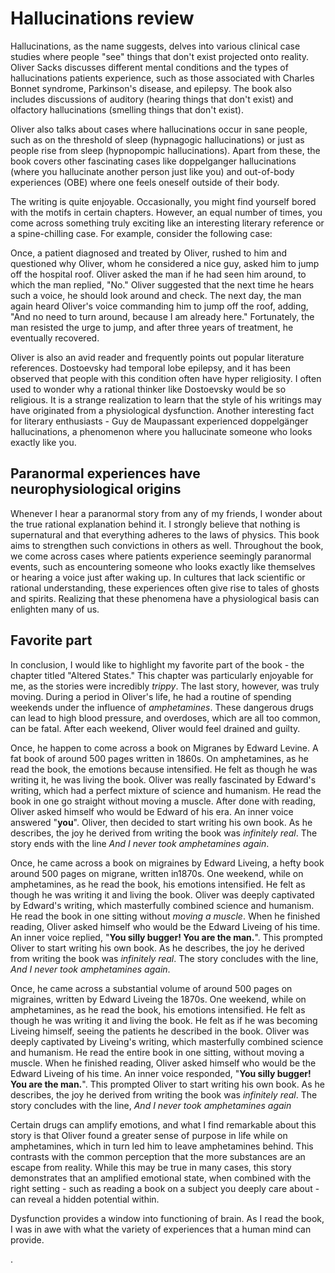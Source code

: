 # Hallucinations review

Hallucinations, as the name suggests, delves into various clinical case studies where people "see" things that don't exist projected onto reality. Oliver Sacks discusses different mental conditions and the types of hallucinations patients experience, such as those associated with Charles Bonnet syndrome, Parkinson's disease, and epilepsy. The book also includes discussions of auditory (hearing things that don't exist) and olfactory hallucinations (smelling things that don't exist).

Oliver also talks about cases where hallucinations occur in sane people, such as on the threshold of sleep (hypnagogic hallucinations) or just as people rise from sleep (hypnopompic hallucinations). Apart from these, the book covers other fascinating cases like doppelganger hallucinations (where you hallucinate another person just like you) and out-of-body experiences (OBE) where one feels oneself outside of their body.

The writing is quite enjoyable. Occasionally, you might find yourself bored with the motifs in certain chapters. However, an equal number of times, you come across something truly exciting like an interesting literary reference or a spine-chilling case. For example, consider the following case:

Once, a patient diagnosed and treated by Oliver, rushed to him and questioned why Oliver, whom he considered a nice guy, asked him to jump off the hospital roof. Oliver asked the man if he had seen him around, to which the man replied, "No." Oliver suggested that the next time he hears such a voice, he should look around and check. The next day, the man again heard Oliver's voice commanding him to jump off the roof, adding, "And no need to turn around, because I am already here." Fortunately, the man resisted the urge to jump, and after three years of treatment, he eventually recovered.

Oliver is also an avid reader and frequently points out popular literature references. Dostoevsky had temporal lobe epilepsy, and it has been observed that people with this condition often have hyper religiosity. I often used to wonder why a rational thinker like Dostoevsky would be so religious. It is a strange realization to learn that the style of his writings may have originated from a physiological dysfunction. Another interesting fact for literary enthusiasts - Guy de Maupassant experienced doppelgänger hallucinations, a phenomenon where you hallucinate someone who looks exactly like you.

## Paranormal experiences have neurophysiological origins

Whenever I hear a paranormal story from any of my friends, I wonder about the true rational explanation behind it. I strongly believe that nothing is supernatural and that everything adheres to the laws of physics. This book aims to strengthen such convictions in others as well. Throughout the book, we come across cases where patients experience seemingly paranormal events, such as encountering someone who looks exactly like themselves or hearing a voice just after waking up. In cultures that lack scientific or rational understanding, these experiences often give rise to tales of ghosts and spirits. Realizing that these phenomena have a physiological basis can enlighten many of us.

## Favorite part

In conclusion, I would like to highlight my favorite part of the book - the chapter titled "Altered States." This chapter was particularly enjoyable for me, as the stories were incredibly *trippy*. The last story, however, was truly moving. During a period in Oliver's life, he had a routine of spending weekends under the influence of *amphetamines*. These dangerous drugs can lead to high blood pressure, and overdoses, which are all too common, can be fatal. After each weekend, Oliver would feel drained and guilty.

Once, he happen to come across a book on Migranes by Edward Levine. A fat book of around 500 pages written in 1860s. On amphetamines, as he read the book, the emotions because intensified. He felt as though he was writing it, he was living the book. Oliver was really fascinated by Edward's writing, which had a perfect mixture of science and humanism. He read the book in one go straight without moving a muscle. After done with reading, Oliver asked himself who would be Edward of his era. An inner voice answered "**you**". Oliver, then decided to start writing his own book. As he describes, the joy he derived from writing the book was *infinitely real*. The story ends with the line *And I never took amphetamines again*.

Once, he came across a book on migraines by Edward Liveing, a hefty book around 500 pages on migrane, written in1870s. One weekend, while on amphetamines, as he read the book, his emotions intensified. He felt as though he was writing it and living the book. Oliver was deeply captivated by Edward's writing, which masterfully combined science and humanism. He read the book in one sitting without *moving a muscle*. When he finished reading, Oliver asked himself who would be the Edward Liveing of his time. An inner voice replied, "**You silly bugger! You are the man.**". This prompted Oliver to start writing his own book. As he describes, the joy he derived from writing the book was *infinitely real*. The story concludes with the line, *And I never took amphetamines again*.

Once, he came across a substantial volume of around 500 pages on migraines, written by Edward Liveing the 1870s. One weekend, while on amphetamines, as he read the book, his emotions intensified. He felt as though he was writing it and living the book. He felt as if he was becoming Liveing himself, seeing the patients he described in the book. Oliver was deeply captivated by Liveing's writing, which masterfully combined science and humanism. He read the entire book in one sitting, without moving a muscle. When he finished reading, Oliver asked himself who would be the Edward Liveing of his time. An inner voice responded, "**You silly bugger! You are the man.**". This prompted Oliver to start writing his own book. As he describes, the joy he derived from writing the book was *infinitely real*. The story concludes with the line, *And I never took amphetamines again*

Certain drugs can amplify emotions, and what I find remarkable about this story is that Oliver found a greater sense of purpose in life while on amphetamines, which in turn led him to leave amphetamines behind. This contrasts with the common perception that the more substances are an escape from reality. While this may be true in many cases, this story demonstrates that an amplified emotional state, when combined with the right setting - such as reading a book on a subject you deeply care about - can reveal a hidden potential within.

Dysfunction provides a window into functioning of brain. As I read the book, I was in awe with what the variety of experiences that a human mind can provide.



.